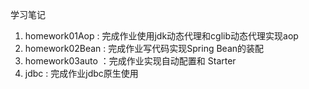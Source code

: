 学习笔记  
1. homework01Aop : 完成作业使用jdk动态代理和cglib动态代理实现aop   
2. homework02Bean : 完成作业写代码实现Spring Bean的装配
3. homework03auto ：完成作业实现自动配置和 Starter  
4. jdbc : 完成作业jdbc原生使用